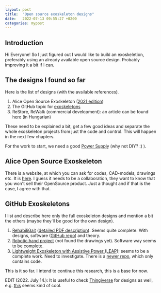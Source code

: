 ```yaml
---
layout: post
title:  "Open source exoskeleton designs"
date:   2022-07-13 09:55:27 +0200
categories: mypost
---
```


## Introduction

Hi Everyone! So I just figured out I would like to build an exoskeletion, preferably using an already available open source design. Probably improving it a bit if I can.

## The designs I found so far

Here is the list of designs (with the available references).

1. Alice Open Source Exoskeleton ([2021 edition](https://hackaday.io/project/176681-alice-open-source-exoskeleton-2021-update))
2. The GitHub topic for [exoskeletons](https://github.com/topics/exoskeleton)
3. ReStore, ReWalk (commercial development): an article can be found [here](https://szentvincentrehab.hu/restore-rewalk-exoskeletonok-az-orvostudomanyban/) (in Hungarian)

These need to be explained a bit, get a few good ideas and separate the whole exoskeleton projects from just the code and control. This will happen in the next few chapters.

For the work to start, we need a good [Power Supply](https://www.instructables.com/Build-a-Variable-Lab-Bench-Power-Supply/?utm_source=newsletter&utm_medium=email) (why not DIY? :) ).

## Alice Open Source Exoskeleton

There is a website, at which you can ask for codes, CAD-models, drawings etc. It is [here](http://www.indi.global/aliceose). I guess it needs to be a collaboration, they want to know that you won't sell their OpenSource product. Just a thought and if that is the case, I agree with that.

## GitHub Exoskeletons

I list and describe here only the full exoskeleton designs and mention a bit the others (maybe they'll be good for the own design).

1. [RehabiliGait](https://www.adnanjafferjee.com/rehabiligait) ([detailed PDF description](https://www.adnanjafferjee.com/_files/ugd/1e1596_f6cb11e3ed6c41548b829d3b0e0802f6.pdf)). Seems quite complete. With designs, software ([GitHub repo](https://github.com/dstock21/Senior-Design)) and theory.
2. [Robotic hand project](https://github.com/morianrojas/Robotic-Hand-controlled-by-different-interfaces) (not found the drawings yet). Software way seems to be complete.
3. [Lightweight Exoskeleton with Assistive Power (LEAP)](https://github.com/ziteh/LEAP): seems to be a complete work. Need to investigate. There is a [newer repo](https://github.com/ziteh/LEAP-upper-limb), which only contains code.


This is it so far. I intend to continue this research, this is a base for now.

EDIT (2022. July 14.): It is useful to check [Thingiverse](https://www.thingiverse.com/) for designs as well, e.g. [this](https://www.thingiverse.com/thing:3675305) seems kind of cool.
